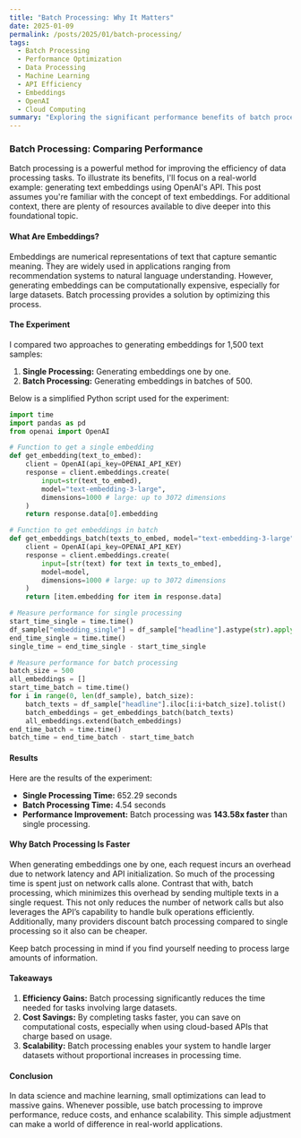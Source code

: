 ```yaml
---
title: "Batch Processing: Why It Matters"
date: 2025-01-09
permalink: /posts/2025/01/batch-processing/
tags:
  - Batch Processing
  - Performance Optimization
  - Data Processing
  - Machine Learning
  - API Efficiency
  - Embeddings
  - OpenAI
  - Cloud Computing
summary: "Exploring the significant performance benefits of batch processing over single processing through a real-world example of generating text embeddings with OpenAI's API. This post highlights how small optimizations can lead to massive efficiency gains in data processing and machine learning tasks."
---
```


### Batch Processing: Comparing Performance

Batch processing is a powerful method for improving the efficiency of data processing tasks. To illustrate its benefits, I'll focus on a real-world example: generating text embeddings using OpenAI's API. This post assumes you're familiar with the concept of text embeddings. For additional context, there are plenty of resources available to dive deeper into this foundational topic.

#### What Are Embeddings?
Embeddings are numerical representations of text that capture semantic meaning. They are widely used in applications ranging from recommendation systems to natural language understanding. However, generating embeddings can be computationally expensive, especially for large datasets. Batch processing provides a solution by optimizing this process.

#### The Experiment
I compared two approaches to generating embeddings for 1,500 text samples:

1. **Single Processing:** Generating embeddings one by one.
2. **Batch Processing:** Generating embeddings in batches of 500.

Below is a simplified Python script used for the experiment:

```python
import time
import pandas as pd
from openai import OpenAI

# Function to get a single embedding
def get_embedding(text_to_embed):
    client = OpenAI(api_key=OPENAI_API_KEY)
    response = client.embeddings.create(
        input=str(text_to_embed),
        model="text-embedding-3-large",
        dimensions=1000 # large: up to 3072 dimensions
    )
    return response.data[0].embedding

# Function to get embeddings in batch
def get_embeddings_batch(texts_to_embed, model="text-embedding-3-large"):
    client = OpenAI(api_key=OPENAI_API_KEY)
    response = client.embeddings.create(
        input=[str(text) for text in texts_to_embed],
        model=model,
        dimensions=1000 # large: up to 3072 dimensions
    )
    return [item.embedding for item in response.data]

# Measure performance for single processing
start_time_single = time.time()
df_sample["embedding_single"] = df_sample["headline"].astype(str).apply(get_embedding)
end_time_single = time.time()
single_time = end_time_single - start_time_single

# Measure performance for batch processing
batch_size = 500
all_embeddings = []
start_time_batch = time.time()
for i in range(0, len(df_sample), batch_size):
    batch_texts = df_sample["headline"].iloc[i:i+batch_size].tolist()
    batch_embeddings = get_embeddings_batch(batch_texts)
    all_embeddings.extend(batch_embeddings)
end_time_batch = time.time()
batch_time = end_time_batch - start_time_batch
```

#### Results
Here are the results of the experiment:

- **Single Processing Time:** 652.29 seconds
- **Batch Processing Time:** 4.54 seconds
- **Performance Improvement:** Batch processing was **143.58x faster** than single processing.

#### Why Batch Processing Is Faster
When generating embeddings one by one, each request incurs an overhead due to network latency and API initialization. So much of the processing time is spent just on network calls alone. Contrast that with, batch processing, which minimizes this overhead by sending multiple texts in a single request. This not only reduces the number of network calls but also leverages the API’s capability to handle bulk operations efficiently. Additionally, many providers discount batch processing compared to single processing so it also can be cheaper.

Keep batch processing in mind if you find yourself needing to process large amounts of information. 

#### Takeaways
1. **Efficiency Gains:** Batch processing significantly reduces the time needed for tasks involving large datasets.
2. **Cost Savings:** By completing tasks faster, you can save on computational costs, especially when using cloud-based APIs that charge based on usage.
3. **Scalability:** Batch processing enables your system to handle larger datasets without proportional increases in processing time.

#### Conclusion
In data science and machine learning, small optimizations can lead to massive gains. Whenever possible, use batch processing to improve performance, reduce costs, and enhance scalability. This simple adjustment can make a world of difference in real-world applications.